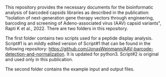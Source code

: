 This repository provides the necessary documents for the bioinformatic analysis of barcoded capsids libraries as described in the publication: "Isolation of next-generation gene therapy vectors through engineering, barcoding and screening of Adeno-associated virus (AAV) capsid variants", Rapti K et al., 2022. There are two folders in this repository.

The first folder contains two scripts used for a peptide display analysis. Script#1 is an mildly edited version of Script#1 that can be found in the following repository: https://github.com/JonasWeinmann/AAV-barcode-detection-and-normalization. It is updated for python3. Script#2 is original and used only in this publication.

The second folder contains the example input and output files. 
